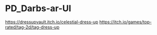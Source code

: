 # PD_Darbs-ar-UI

https://dressupvault.itch.io/celestial-dress-up
https://itch.io/games/top-rated/tag-2d/tag-dress-up
